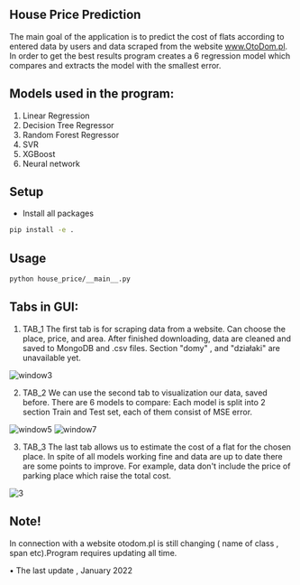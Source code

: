 
## House Price Prediction

The main goal of the application is to predict the cost of flats according to entered data by users and data scraped from the website www.OtoDom.pl.
In order to get the best results program creates a 6 regression model which compares and extracts the model with the smallest error.

## Models used in the program:
1. Linear Regression
2. Decision Tree Regressor
3. Random Forest Regressor
4. SVR
5. XGBoost
6. Neural network

## Setup
* Install all packages
```bash
pip install -e .
```

## Usage
```bash 
python house_price/__main__.py
```


## Tabs in GUI:

1. TAB_1
The first tab is for scraping data from a website. Can choose the place, price, and area.
After finished downloading, data are cleaned and saved to MongoDB and .csv files.
Section "domy" , and "działaki" are unavailable yet.

![window3](https://user-images.githubusercontent.com/67312266/152689372-e6620ec0-0353-42c8-87f4-3171d3255ff5.PNG)


2. TAB_2
We can use the second tab to visualization our data, saved before. There are 6 models to compare: 
Each model is split into 2 section Train and Test set, each of them consist of MSE error.

![window5](https://user-images.githubusercontent.com/67312266/152689376-28c8af35-d456-4027-aa0b-3ef89f70ae02.PNG)
![window7](https://user-images.githubusercontent.com/67312266/152689379-67f45555-e320-40d2-b5ea-d98c6392e392.PNG)



3. TAB_3
The last tab allows us to estimate the cost of a flat for the chosen place.
In spite of all models working fine and data are up to date there are some points to improve. 
For example, data don't include the price of parking place which raise the total cost.

![3](https://user-images.githubusercontent.com/67312266/152689385-61fd1da6-735c-46f8-bcdd-7c6f703709d3.PNG)
 
##



## Note!

In connection with a website otodom.pl is still changing ( name of class , span etc).Program requires updating all time.

• The last update , January 2022





